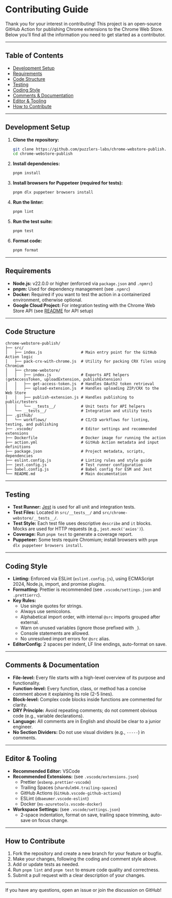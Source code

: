 # Contributing Guide

Thank you for your interest in contributing! This project is an open-source GitHub Action for publishing Chrome extensions to the Chrome Web Store. Below you'll find all the information you need to get started as a contributor.

---

## Table of Contents

- [Development Setup](#development-setup)
- [Requirements](#requirements)
- [Code Structure](#code-structure)
- [Testing](#testing)
- [Coding Style](#coding-style)
- [Comments & Documentation](#comments--documentation)
- [Editor & Tooling](#editor--tooling)
- [How to Contribute](#how-to-contribute)

---

## Development Setup

1. **Clone the repository:**

   ```sh
   git clone https://github.com/puzzlers-labs/chrome-webstore-publish.git
   cd chrome-webstore-publish
   ```

2. **Install dependencies:**

   ```sh
   pnpm install
   ```

3. **Install browsers for Puppeteer (required for tests):**

   ```sh
   pnpm dlx puppeteer browsers install
   ```

4. **Run the linter:**

   ```sh
   pnpm lint
   ```

5. **Run the test suite:**

   ```sh
   pnpm test
   ```

6. **Format code:**
   ```sh
   pnpm format
   ```

---

## Requirements

- **Node.js:** v22.0.0 or higher (enforced via `package.json` and `.npmrc`)
- **pnpm:** Used for dependency management (see `.npmrc`)
- **Docker:** Required if you want to test the action in a containerized environment, otherwise optional.
- **Google Cloud Project:** For integration testing with the Chrome Web Store API (see [README](README.md) for API setup)

---

## Code Structure

```
chrome-webstore-publish/
├── src/
│   ├── index.js                 # Main entry point for the GitHub Action logic
│   ├── pack-crx-with-chrome.js  # Utility for packing CRX files using Chromium
│   ├── chrome-webstore/
│   │   ├── index.js             # Exports API helpers (getAccessToken, uploadExtension, publishExtension)
│   │   ├── get-access-token.js  # Handles OAuth2 token retrieval
│   │   ├── upload-extension.js  # Handles uploading ZIP/CRX to the Web Store
│   │   ├── publish-extension.js # Handles publishing to public/testers
│   │   └── __tests__/           # Unit tests for API helpers
│   └── __tests__/               # Integration and utility tests
├── .github/
│   └── workflows/               # CI/CD workflows for linting, testing, and publishing
├── .vscode/                     # Editor settings and recommended extensions
├── Dockerfile                   # Docker image for running the action
├── action.yml                   # GitHub Action metadata and input definitions
├── package.json                 # Project metadata, scripts, dependencies
├── eslint.config.js             # Linting rules and style guide
├── jest.config.js               # Test runner configuration
├── babel.config.js              # Babel config for ESM and Jest
└── README.md                    # Main documentation
```

---

## Testing

- **Test Runner:** [Jest](https://jestjs.io/) is used for all unit and integration tests.
- **Test Files:** Located in `src/__tests__/` and `src/chrome-webstore/__tests__/`.
- **Test Style:** Each test file uses descriptive `describe` and `it` blocks. Mocks are used for HTTP requests (e.g., `jest.mock('axios')`).
- **Coverage:** Run `pnpm test` to generate a coverage report.
- **Puppeteer:** Some tests require Chromium; install browsers with `pnpm dlx puppeteer browsers install`.

---

## Coding Style

- **Linting:** Enforced via ESLint (`eslint.config.js`), using ECMAScript 2024, Node.js, import, and promise plugins.
- **Formatting:** Prettier is recommended (see `.vscode/settings.json` and `.prettierrc`).
- **Key Rules:**
  - Use single quotes for strings.
  - Always use semicolons.
  - Alphabetical import order, with internal `@src` imports grouped after external.
  - Warn on unused variables (ignore those prefixed with `_`).
  - Console statements are allowed.
  - No unresolved import errors for `@src` alias.
- **EditorConfig:** 2 spaces per indent, LF line endings, auto-format on save.

---

## Comments & Documentation

- **File-level:** Every file starts with a high-level overview of its purpose and functionality.
- **Function-level:** Every function, class, or method has a concise comment above it explaining its role (2-5 lines).
- **Block-level:** Complex code blocks inside functions are commented for clarity.
- **DRY Principle:** Avoid repeating comments; do not comment obvious code (e.g., variable declarations).
- **Language:** All comments are in English and should be clear to a junior engineer.
- **No Section Dividers:** Do not use visual dividers (e.g., `-----`) in comments.

---

## Editor & Tooling

- **Recommended Editor:** VSCode
- **Recommended Extensions:** (see `.vscode/extensions.json`)
  - Prettier (`esbenp.prettier-vscode`)
  - Trailing Spaces (`shardulm94.trailing-spaces`)
  - GitHub Actions (`GitHub.vscode-github-actions`)
  - ESLint (`dbaeumer.vscode-eslint`)
  - Docker (`ms-azuretools.vscode-docker`)
- **Workspace Settings:** (see `.vscode/settings.json`)
  - 2-space indentation, format on save, trailing space trimming, auto-save on focus change.

---

## How to Contribute

1. Fork the repository and create a new branch for your feature or bugfix.
2. Make your changes, following the coding and comment style above.
3. Add or update tests as needed.
4. Run `pnpm lint` and `pnpm test` to ensure code quality and correctness.
5. Submit a pull request with a clear description of your changes.

---

If you have any questions, open an issue or join the discussion on GitHub!
